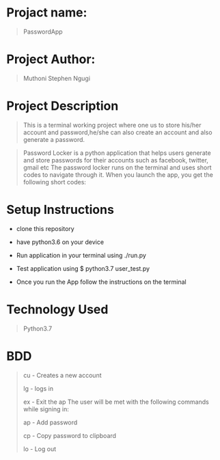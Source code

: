 # Projact name: 
>PasswordApp
# Project Author:
>Muthoni Stephen Ngugi
# Project Description
>This is a terminal working project where one us to store his/her account and password,he/she can also create an account and also generate a password.

>Password Locker is a python application that helps users generate and store passwords for their accounts such as facebook, twitter, gmail etc The password locker runs on the terminal and uses short codes to navigate through it. When you launch the app, you get the following short codes:
# Setup Instructions
- clone this repository

- have python3.6 on your device

- Run application in your terminal using ./run.py

- Test application using $ python3.7 user_test.py

- Once you run the App follow the instructions on the terminal
# Technology Used
> Python3.7
# BDD
>cu - Creates a new account
>
>lg - logs in
>
>ex - Exit the ap The user will be met with the following commands while signing in:
>
>ap - Add password
>
>cp - Copy password to clipboard
>
>lo - Log out
